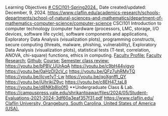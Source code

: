 Learning Objectives [# CSCI101-Spring2024.](https://pawar1550.wixsite.com/claflin-courses/copy-of-csci-hnth-391-1-credit), Date created/updated: December, 9, 2024.
https://www.claflin.edu/academics-research/schools-departments/school-of-natural-sciences-and-mathematics/department-of-mathematics-computer-science/computer-science
CSCI101 Introduction to computer technology (computer hardware (processors, LMC, storage, I/O devices, software life cycle), software components and applications, Exploratory Data Analysis (visualization plots), programming constructs, secure computing (threats, malware, phishing, vulnerability), Exploratory Data Analysis (visualization plots), statistical tests (T-test, correlation, ANOVA, chi-square) functions, ethics in computing.
[Faculty Profile:](https://www.claflin.edu/academics-research/faculty-research/meet-our-faculty/dr.-pawar-shrikant)
[Faculty Research:](https://www.claflin-computation.com/)
[Github:](https://github.com/spawar2/CSCI101-Spring2024)
[Course:](https://pawar1550.wixsite.com/claflin-courses/copy-of-csci-hnth-391-1-credit)
[Semester class review:](https://youtu.be/Pju8ecWWRAw)
https://youtu.be/bPBV_UUrAqA
https://youtu.be/c9bH44vigyo
https://youtu.be/0aHzDI2cV_c
https://youtu.be/QFz7uhRMyTQ
https://youtu.be/ilcye1yT-Lw
https://youtu.be/qoXgnffI_QY
https://youtu.be/jUhrikiZ9vc
https://youtu.be/c8EH47_taL8
https://youtu.be/d8NKb8Io0f0
**Undergraduate Class & Lab. https://campuspress.yale.edu/shrikantpawar/files/2024/05/Student-Evaluations-2021-2024-3df60a3eaf357f31.pdf
https://www.claflin.edu/ [Claflin University, Orangeburg, South Carolina, United States of America (USA).](https://www.claflin.edu/docs/default-source/academic-affairs-student-services/2018-2020-undergraduate-catalog_final_aug-21-2019_web.pdf?sfvrsn=15bf3f0e_6)
